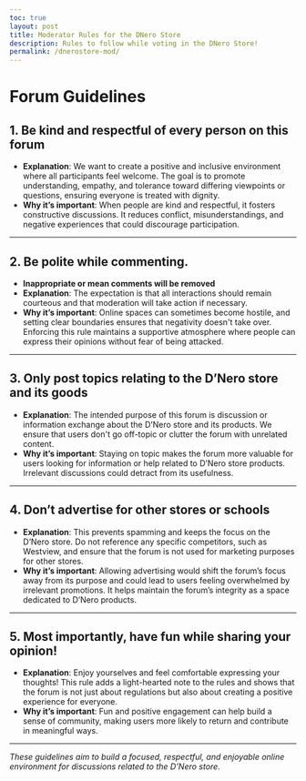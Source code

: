```yaml
---
toc: true
layout: post
title: Moderator Rules for the DNero Store
description: Rules to follow while voting in the DNero Store!
permalink: /dnerostore-mod/
---
```



# Forum Guidelines


## 1. Be kind and respectful of every person on this forum
- **Explanation**: We want to create a positive and inclusive environment where all participants feel welcome. The goal is to promote understanding, empathy, and tolerance toward differing viewpoints or questions, ensuring everyone is treated with dignity.
- **Why it’s important**: When people are kind and respectful, it fosters constructive discussions. It reduces conflict, misunderstandings, and negative experiences that could discourage participation.


---


## 2. Be polite while commenting.
- **Inappropriate or mean comments will be removed**
- **Explanation**: The expectation is that all interactions should remain courteous and that moderation will take action if necessary.
- **Why it’s important**: Online spaces can sometimes become hostile, and setting clear boundaries ensures that negativity doesn't take over. Enforcing this rule maintains a supportive atmosphere where people can express their opinions without fear of being attacked.


---


## 3. Only post topics relating to the D’Nero store and its goods
- **Explanation**: The intended purpose of this forum is discussion or information exchange about the D’Nero store and its products. We ensure that users don't go off-topic or clutter the forum with unrelated content.
- **Why it’s important**: Staying on topic makes the forum more valuable for users looking for information or help related to D’Nero store products. Irrelevant discussions could detract from its usefulness.


---


## 4. Don’t advertise for other stores or schools
- **Explanation**: This prevents spamming and keeps the focus on the D’Nero store. Do not reference any specific competitors, such as Westview, and ensure that the forum is not used for marketing purposes for other stores.
- **Why it’s important**: Allowing advertising would shift the forum’s focus away from its purpose and could lead to users feeling overwhelmed by irrelevant promotions. It helps maintain the forum’s integrity as a space dedicated to D’Nero products.


---


## 5. Most importantly, have fun while sharing your opinion!
- **Explanation**: Enjoy yourselves and feel comfortable expressing your thoughts! This rule adds a light-hearted note to the rules and shows that the forum is not just about regulations but also about creating a positive experience for everyone.
- **Why it’s important**: Fun and positive engagement can help build a sense of community, making users more likely to return and contribute in meaningful ways.


---


_These guidelines aim to build a focused, respectful, and enjoyable online environment for discussions related to the D’Nero store._



